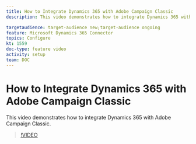 ```yaml
---
title: How to Integrate Dynamics 365 with Adobe Campaign Classic
description: This video demonstrates how to integrate Dynamics 365 with Adobe Campaign Classic.

targetaudience: target-audience new;target-audience ongoing
feature: Microsoft Dynamics 365 Connector  
topics: Configure
kt: 1559
doc-type: feature video
activity: setup
team: DOC
---
```


# How to Integrate Dynamics 365 with Adobe Campaign Classic

This video demonstrates how to integrate Dynamics 365 with Adobe Campaign Classic.

>[!VIDEO](https://video.tv.adobe.com/v/23837?quality=12)
